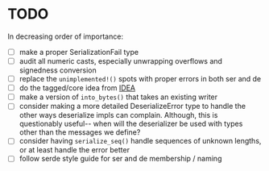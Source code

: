 # TODO

In decreasing order of importance:

- [ ] make a proper SerializationFail type
- [ ] audit all numeric casts, especially unwrapping overflows and signedness conversion
- [ ] replace the `unimplemented!()` spots with proper errors in both ser and de
- [ ] do the tagged/core idea from [IDEA](IDEAS.md)
- [ ] make a version of `into_bytes()` that takes an existing writer
- [ ] consider making a more detailed DeserializeError type to handle the other ways deserialize impls can complain. Although, this is questionably useful-- when will the deserializer be used with types other than the messages we define?
- [ ] consider having `serialize_seq()` handle sequences of unknown lengths, or at least handle the error better
- [ ] follow serde style guide for ser and de membership / naming